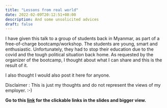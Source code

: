 ```yaml
---
title: "Lessons from real world"
date: 2022-02-09T20:12:51+08:00
description: And some unsolicited advices
draft: false
---
```


I have given this talk to a group of students back in Myanmar, as part of a free-of-charge bootcamp/workshop.
The students are young, smart and enthusiastic. Unfortunately, they had to stop their education due to the covid and the tough political situation back home.
As requested by the organizer of the bootcamp, I thought about what I can share and this is the result of it.

I also thought I would also post it here for anyone. 

Disclaimer : This is just my thoughts and do not represent the views of my employer. :-)

**Go to this [link](https://bit.ly/336PvWa) for the clickable links in the slides and bigger view.**
